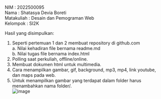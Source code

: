 NIM : 2022500095<br>
Nama : Shatasya Devia Boreti<br>
Matakuliah : Desain dan Pemograman Web<br>
Kelompok : SI2K<br>

Hasil yang disimpulkan:<br>
1. Seperti pertemuan 1 dan 2 membuat repository di github.com<br>
   a. Nilai kehadiran file bernama readme.md<br>
   b. Nilai tugas file bernama index.html<br>
2. Polling saat perkuliah, offline/online.<br>
3. Membuat dokumen html untuk multimedia.<br>
4. Cara menampilkan gambar, gif, background, mp3, mp4, link youtube, dan maps pada web.<br>
5. Untuk menampilkan gambar yang terdapat dalam folder harus menambahkan nama folder/.<br>
![image](https://user-images.githubusercontent.com/82155070/115702588-50707780-a393-11eb-9809-b9431d950532.png)
